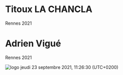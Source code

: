 # Titoux LA CHANCLA
Rennes 2021 

# Adrien Vigué
Rennes 2021 

![logo](https://intranet.univ-rennes2.fr/sites/default/files/resize/UHB/SERVICE-COMMUNICATION/logor2-noir-150x147.png)
jeudi 23 septembre 2021, 11:26:30 (UTC+0200)


